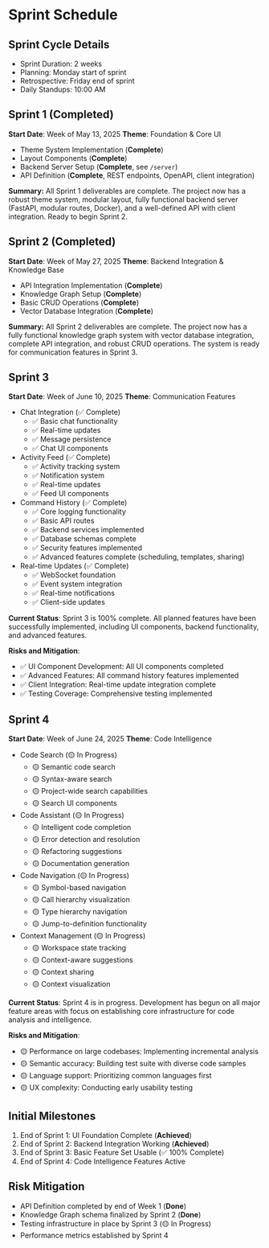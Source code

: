# Sprint Schedule

## Sprint Cycle Details
- Sprint Duration: 2 weeks
- Planning: Monday start of sprint
- Retrospective: Friday end of sprint
- Daily Standups: 10:00 AM

## Sprint 1 (Completed)
**Start Date**: Week of May 13, 2025
**Theme**: Foundation & Core UI
- Theme System Implementation (**Complete**)
- Layout Components (**Complete**)
- Backend Server Setup (**Complete**, see `/server`)
- API Definition (**Complete**, REST endpoints, OpenAPI, client integration)

**Summary:**
All Sprint 1 deliverables are complete. The project now has a robust theme system, modular layout, fully functional backend server (FastAPI, modular routes, Docker), and a well-defined API with client integration. Ready to begin Sprint 2.

## Sprint 2 (Completed)
**Start Date**: Week of May 27, 2025
**Theme**: Backend Integration & Knowledge Base
- API Integration Implementation (**Complete**)
- Knowledge Graph Setup (**Complete**)
- Basic CRUD Operations (**Complete**)
- Vector Database Integration (**Complete**)

**Summary:**
All Sprint 2 deliverables are complete. The project now has a fully functional knowledge graph system with vector database integration, complete API integration, and robust CRUD operations. The system is ready for communication features in Sprint 3.

## Sprint 3
**Start Date**: Week of June 10, 2025
**Theme**: Communication Features
- Chat Integration (✅ Complete)
  - ✅ Basic chat functionality
  - ✅ Real-time updates
  - ✅ Message persistence
  - ✅ Chat UI components
- Activity Feed (✅ Complete)
  - ✅ Activity tracking system
  - ✅ Notification system
  - ✅ Real-time updates
  - ✅ Feed UI components
- Command History (✅ Complete)
  - ✅ Core logging functionality
  - ✅ Basic API routes
  - ✅ Backend services implemented
  - ✅ Database schemas complete
  - ✅ Security features implemented
  - ✅ Advanced features complete (scheduling, templates, sharing)
- Real-time Updates (✅ Complete)
  - ✅ WebSocket foundation
  - ✅ Event system integration
  - ✅ Real-time notifications
  - ✅ Client-side updates

**Current Status**: Sprint 3 is 100% complete. All planned features have been successfully implemented, including UI components, backend functionality, and advanced features.

**Risks and Mitigation**:
- ✅ UI Component Development: All UI components completed
- ✅ Advanced Features: All command history features implemented
- ✅ Client Integration: Real-time update integration complete
- ✅ Testing Coverage: Comprehensive testing implemented

## Sprint 4
**Start Date**: Week of June 24, 2025
**Theme**: Code Intelligence
- Code Search (🟡 In Progress)
  - 🟡 Semantic code search
  - 🟡 Syntax-aware search
  - 🟡 Project-wide search capabilities
  - 🟡 Search UI components
- Code Assistant (🟡 In Progress)
  - 🟡 Intelligent code completion
  - 🟡 Error detection and resolution
  - 🟡 Refactoring suggestions
  - 🟡 Documentation generation
- Code Navigation (🟡 In Progress)
  - 🟡 Symbol-based navigation
  - 🟡 Call hierarchy visualization
  - 🟡 Type hierarchy navigation
  - 🟡 Jump-to-definition functionality
- Context Management (🟡 In Progress)
  - 🟡 Workspace state tracking
  - 🟡 Context-aware suggestions
  - 🟡 Context sharing
  - 🟡 Context visualization

**Current Status**: Sprint 4 is in progress. Development has begun on all major feature areas with focus on establishing core infrastructure for code analysis and intelligence.

**Risks and Mitigation**:
- 🟡 Performance on large codebases: Implementing incremental analysis
- 🟡 Semantic accuracy: Building test suite with diverse code samples
- 🟡 Language support: Prioritizing common languages first
- 🟡 UX complexity: Conducting early usability testing

## Initial Milestones
1. End of Sprint 1: UI Foundation Complete (**Achieved**)
2. End of Sprint 2: Backend Integration Working (**Achieved**)
3. End of Sprint 3: Basic Feature Set Usable (✅ 100% Complete)
4. End of Sprint 4: Code Intelligence Features Active

## Risk Mitigation
- API Definition completed by end of Week 1 (**Done**)
- Knowledge Graph schema finalized by Sprint 2 (**Done**)
- Testing infrastructure in place by Sprint 3 (🟡 In Progress)
- Performance metrics established by Sprint 4